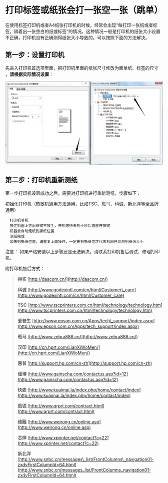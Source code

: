 # 打印标签或纸张会打一张空一张（跳单）

在使用标签打印机或者A4纸张打印机的时候，经常会出现“每打印一张纸或者标签，隔着出一张空白的纸或标签”的情况。这种情况一般是打印机的纸张大小设置不正确，打印机没有正确测得纸张大小导致的。可以按照下面的方法解决。

## 第一步：设置打印机

先进入打印机首选项里面，把打印机里面的纸张尺寸修改为面单纸、标签的尺寸 ，**请根据实际情况设置**：

![](../.gitbook/assets/youyinfs-wei-xin-jie-tu-20181225154949.png)

## 第二步：打印机重新测纸

第一步打印机设置成功之后，需要对打印机进行重新测纸，步骤如下：

 初始化打印机（热敏机通用方法通用，比如TSC、斑马、科诚、新北洋等全品牌通用）

```text
  打印机关机
  按住机器上方出纸键不放手，开机等待五到十秒后再放开按键
  机器会自动走纸到撕纸位置
  测纸完成
  如未到撕纸位置，请重复上面操作，一定要到撕纸位才代表机器已侦测到纸张大小
```

注意： 如果严格安装以上步骤还是无法解决，请联系打印机售后调试、修理打印机。

附打印机售后方式：

> **得实** [http://dascom.cn/](http://dascom.cn/)
>
> **科诚** [http://www.godexintl.com/cn/html/Customer\_care](http://www.godexintl.com/cn/html/Customer_care)
>
> **TSC** [http://www.tscprinters.com.cn/html/technology/technology.htm](http://www.tscprinters.com.cn/html/technology/technology.htm)
>
> **爱普生** [http://www.epson.com.cn/Apps/tech\_support/index.aspx](http://www.epson.com.cn/Apps/tech_support/index.aspx)
>
> **斑马** [http://www.zebra888.cn/](http://www.zebra888.cn/)
>
> **汉印**  [http://cn.hprt.com/LianXiWoMen/](http://cn.hprt.com/LianXiWoMen/)
>
> **惠普** [http://support.hp.com/cn-zh](http://support.hp.com/cn-zh)
>
> **佳博** [http://www.gainscha.com/contactus.asp?id=12](http://www.gainscha.com/contactus.asp?id=12)
>
> **快麦** [http://www.kuaimai.la/index.php/home/contact/index](http://www.kuaimai.la/index.php/home/contact/index)
>
> **启锐** [http://www.qrprt.com/contract.html](http://www.qrprt.com/contract.html)
>
> **维融** [http://www.weirong.cn/online.asp](http://www.weirong.cn/online.asp)
>
> **芯烨** [http://www.xprinter.net/contact?c=22](http://www.xprinter.net/contact?c=22)
>
> **新北洋** [http://www.snbc.cn/messages\_list/FrontColumns\_navigation01-zxdyFirstColumnId=64.html](http://www.snbc.cn/messages_list/FrontColumns_navigation01-zxdyFirstColumnId=64.html)

